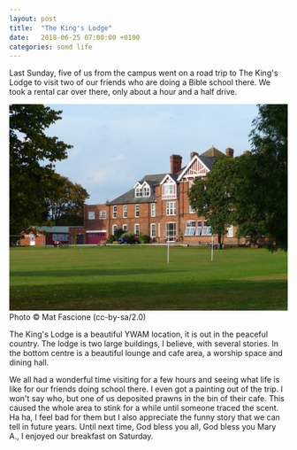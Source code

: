 ```yaml
---
layout: post
title:  "The King's Lodge"
date:   2018-06-25 07:00:00 +0100
categories: somd life
---
```

Last Sunday, five of us from the campus went on a road trip to The King's Lodge to visit two of our friends who are doing a Bible school there. We took a rental car over there, only about a hour and a half drive.

![The King's Lodge](/assets/blog/kings.jpg)
Photo © Mat Fascione (cc-by-sa/2.0)


The King's Lodge is a beautiful YWAM location, it is out in the peaceful country. The lodge is two large buildings, I believe, with several stories. In the bottom centre is a beautiful lounge and cafe area, a worship space and dining hall.

We all had a wonderful time visiting for a few hours and seeing what life is like for our friends doing school there. I even got a painting out of the trip. I won't say who, but one of us deposited prawns in the bin of their cafe. This caused the whole area to stink for a while until someone traced the scent. Ha ha, I feel bad for them but I also appreciate the funny story that we can tell in future years. Until next time, God bless you all, God bless you Mary A., I enjoyed our breakfast on Saturday.
